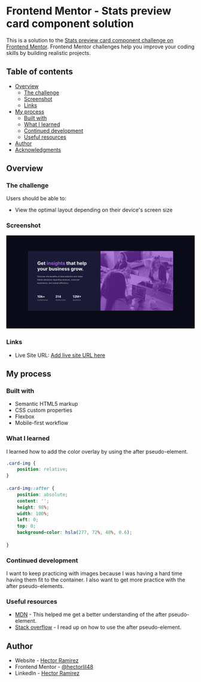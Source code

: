 # Frontend Mentor - Stats preview card component solution

This is a solution to the [Stats preview card component challenge on Frontend Mentor](https://www.frontendmentor.io/challenges/stats-preview-card-component-8JqbgoU62). Frontend Mentor challenges help you improve your coding skills by building realistic projects. 

## Table of contents

- [Overview](#overview)
  - [The challenge](#the-challenge)
  - [Screenshot](#screenshot)
  - [Links](#links)
- [My process](#my-process)
  - [Built with](#built-with)
  - [What I learned](#what-i-learned)
  - [Continued development](#continued-development)
  - [Useful resources](#useful-resources)
- [Author](#author)
- [Acknowledgments](#acknowledgments)


## Overview

### The challenge

Users should be able to:

- View the optimal layout depending on their device's screen size

### Screenshot

![](./screenshots/stat-preview-screenshot.jpg)

### Links

- Live Site URL: [Add live site URL here](https://your-live-site-url.com)

## My process

### Built with

- Semantic HTML5 markup
- CSS custom properties
- Flexbox
- Mobile-first workflow

### What I learned

I learned how to add the color overlay by using the after pseudo-element.

```css
.card-img {
    position: relative;
}

.card-img::after {
    position: absolute;
    content: '';
    height: 98%;
    width: 100%;
    left: 0;
    top: 0;
    background-color: hsla(277, 72%, 48%, 0.6);

}
```

### Continued development

I want to keep practicing with images because I was having a hard time having them fit to the container. I also want to get more practice with the after pseudo-elements.


### Useful resources

- [MDN](https://developer.mozilla.org/en-US/) - This helped me get a better understanding of the after pseudo-element.
- [Stack overflow](https://stackoverflow.com/) - I read up on how to use the after pseudo-element.


## Author

- Website - [Hector Ramirez](https://hectoramirez.com/)
- Frontend Mentor - [@hectorlil48](https://www.frontendmentor.io/profile/hectorlil48)
- LinkedIn - [Hector Ramirez](https://www.linkedin.com/in/hector-ramirez-6a6509170?lipi=urn%3Ali%3Apage%3Ad_flagship3_profile_view_base_contact_details%3BZ%2B%2BfJbOjRIKzo64fLPbnUA%3D%3D)

